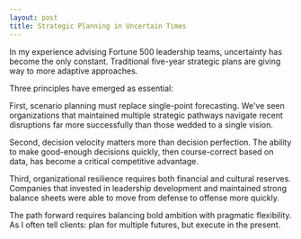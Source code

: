 ```yaml
---
layout: post
title: Strategic Planning in Uncertain Times
---
```


In my experience advising Fortune 500 leadership teams, uncertainty has become the only constant. Traditional five-year strategic plans are giving way to more adaptive approaches.

Three principles have emerged as essential:

First, scenario planning must replace single-point forecasting. We've seen organizations that maintained multiple strategic pathways navigate recent disruptions far more successfully than those wedded to a single vision.

Second, decision velocity matters more than decision perfection. The ability to make good-enough decisions quickly, then course-correct based on data, has become a critical competitive advantage.

Third, organizational resilience requires both financial and cultural reserves. Companies that invested in leadership development and maintained strong balance sheets were able to move from defense to offense more quickly.

The path forward requires balancing bold ambition with pragmatic flexibility. As I often tell clients: plan for multiple futures, but execute in the present.
